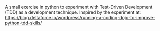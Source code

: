 A small exercise in python to experiment with Test-Driven Development (TDD) as a development technique. Inspired by the experiment at: https://blog.deltaforce.io/wordpress/running-a-coding-dojo-to-improve-python-tdd-skills/
